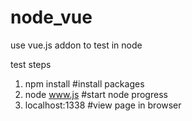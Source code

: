 # node_vue
use vue.js addon to test in node

test steps
1. npm install   #install packages
2. node www.js   #start node progress
3. localhost:1338 #view page in browser
